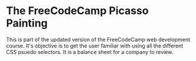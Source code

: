 # The FreeCodeCamp Picasso Painting
This is part of the updated version of the FreeCodeCamp web development course.
It's objective is to get the user familiar with using all the different CSS psuedo selectors.
It is a balance sheet for a company to review.

